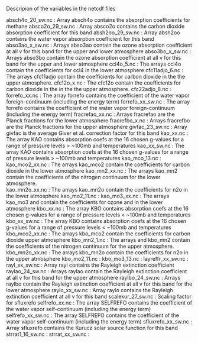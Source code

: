 Descripion of the variables in the netcdf files 

absch4o_20_sw.nc   : Array absch4o contains the absorption coefficients for methane
absco2o_29_sw.nc   : Array absco2o contains the carbon dioxide absorption coefficient for this band
absh2oo_29_sw.nc   : Array absh2oo contains the water vapor absorption coefficient for this band
abso3ao_x_sw.nc    : Arrays abso3ao contain the ozone absorption coefficient at all v for this band for the upper and lower atmosphere
abso3bo_x_sw.nc    : Arrays abso3bo contain the ozone absorption coefficient at all v for this band for the upper and lower atmosphere
ccl4o_5.nc         : The arrays ccl4o contain the coefficients for ccl4 in the lower atmosphere
cfc11adjo_6.nc     : The arrays cfc11adjo contain the coefficients for carbon dioxide in the the upper atmosphere.
cfc12o_x.nc        : The cfc12o contain the coefficients for carbon dioxide in the  in the the upper atmosphere.
cfc22adjo_8.nc     :
forrefo_xx.nc      : The array forrefo contains the coefficient of the water vapor foreign-continuum (including the energy term)
forrefo_xx_sw.nc   : The array forrefo contains the coefficient of the water vapor foreign-continuum (including the energy term)
fracrefao_xx.nc    : Arrays fracrefao are the Planck fractions for the lower atmosphere
fracrefbo_x.nc     : Arrays fracrefbo are the Planck fractions for the upper atmosphere
givfac_23_sw.nc    : Array givfac is the average Giver et al. correction factor for this band
kao_xx.nc          : The array KAO contains absorption coefs at the 16 chosen g-values for a range of pressure levels > ~100mb and temperatures
kao_xx_sw.nc       : The array KAO contains absorption coefs at the 16 chosen g-values for a range of pressure levels > ~100mb and temperatures
kao_mco_13.nc      :
kao_mco2_xx.nc     : The arrays kao_mco2 contain the coefficients for carbon dioxide in the lower atmosphere 
kao_mn2_xx.nc      : The arrays kao_mn2 contain the coefficients of the nitrogen continuum for the lower atmosphere.  
kao_mn2o_xx.nc     : The arrays kao_mn2o contain the coefficients for n2o in the lower atmosphere
kao_mo2_11.nc      :
kao_mo3_xx.nc      : The arrays kao_mo3 and contain the coefficients for ozone and in the lower atmosphere
kbo_xx.nc          : The array KBO contains absorption coefs at the 16 chosen g-values for a range of pressure levels < ~100mb and temperatures
kbo_xx_sw.nc       : The array KBO contains absorption coefs at the 16 chosen g-values for a range of pressure levels < ~100mb and temperatures
kbo_mco2_xx.nc     : The arrays kbo_mco2 contain the coefficients for carbon dioxide upper atmosphere
kbo_mn2_1.nc       : The arrays and kbo_mn2 contain the coefficients of the nitrogen continuum for the upper atmosphere.  
kbo_mn2o_xx.nc     : The arrays kbo_mn2o contain the coefficients for n2o in the upper atmosphere
kbo_mo2_11.nc      : 
kbo_mo3_13.nc      :
layreffr_xx_sw.nc  :
rayl_xx_sw.nc      : Array rayl contains the Rayleigh extinction coefficient
raylao_24_sw.nc    : Arrays raylao contain the Rayleigh extinction coefficient at all v for this band for the upper atmosphere
raylbo_24_sw.nc    : Arrays raylbo contain the Rayleigh extinction coefficient at all v for this band for the lower atmosphere
raylo_xx_sw.nc     : Array raylo contains the Rayleigh extinction coefficient at all v for this band 
scalekur_27_sw.nc  : Scaling factor for sfluxrefo
selfrefo_xx.nc     : The array SELFREFO contains the coefficient of the water vapor self-continuum (including the energy term)
selfrefo_xx_sw.nc  : The array SELFREFO contains the coefficient of the water vapor self-continuum (including the energy term)
sfluxrefo_xx_sw.nc : Array sfluxrefo contains the Kurucz solar source function for this band
strrat1_16_sw.nc   :
strrat_xx_sw.nc    :